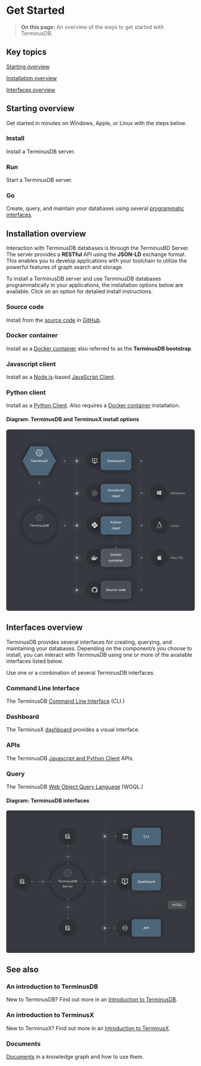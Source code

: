 # Get Started

> **On this page:** An overview of the ways to get started with TerminusDB.

## Key topics

[Starting overview](get-started.md#starting-overview)

[Installation overview](get-started.md#installation-overview)

[Interfaces overview](get-started.md#interfaces-overview)

## Starting overview

Get started in minutes on Windows, Apple, or Linux with the steps below.

### Install

Install a TerminusDB server.

### Run

Start a TerminusDB server.

### Go

Create, query, and maintain your databases using several [programmatic interfaces](get-started.md#interfaces-overview).

## Installation overview

Interaction with TerminusDB databases is through the TerminusBD Server. The server provides a **RESTful** API using the **JSON-LD** exchange format. This enables you to develop applications with your toolchain to utilize the powerful features of graph search and storage.

To install a TerminusDB server and use TerminusDB databases programmatically in your applications, the installation options below are available. Click on an option for detailed install instructions.

### Source code

Install from the [source code](../../../terminusdb/overview/install/install-from-source-code/) in [GitHub](https://github.com/terminusdb/terminusdb).

### Docker container

Install as a [Docker container](../install/install-as-docker-container.md) also referred to as the **TerminusDB bootstrap**.

### Javascript client

Install as a [Node.js](https://nodejs.org/en/download/)-based [JavaScript Client](../../terminusx/install/install-javascript-client.md).

### Python client

Install as a [Python Client](../../terminusx/install/install-python-client.md). Also requires a [Docker container](../install/install-as-docker-container.md) installation.

#### Diagram: TerminusDB and TerminusX install options

![](../../../img/diagrams/terminusdb-install-options.png)

## Interfaces overview

TerminusDB provides several interfaces for creating, querying, and maintaining your databases. Depending on the component/s you choose to install, you can interact with TerminusDB using one or more of the available interfaces listed below.

Use one or a combination of several TerminusDB interfaces.

### Command Line Interface

The TerminusDB [Command Line Interface](../../terminusx-db/reference-guides/cli.md) (CLI.)

### Dashboard

The TerminusX [dashboard](https://dashboard.terminusdb.com) provides a visual interface.

### APIs

The TerminusDB [Javascript and Python Client](../../terminusx/quick-start/start-with-client.md) APIs.

### Query

The TerminusDB [Web Object Query Language](../../terminusx-db/explanations/woql.md) (WOQL.)

#### Diagram: TerminusDB interfaces

![](../../../img/diagrams/terminusdb-interfaces.png)

## See also

### An introduction to TerminusDB

New to TerminusDB? Find out more in an [Introduction to TerminusDB](introduction.md).

### An introduction to TerminusX

New to TerminusX? Find out more in an [Introduction to TerminusX](../../terminusx/overview/introduction.md).

### Documents

[Documents](../../terminusx-db/explanations/documents.md) in a knowledge graph and how to use them.
